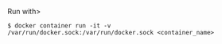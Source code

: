 Run with>

```console
$ docker container run -it -v /var/run/docker.sock:/var/run/docker.sock <container_name>
```